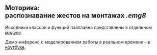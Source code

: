 ##  **Моторика**:<br>распознавание жестов на монтажах *.emg8*

Исходники классов и функций пайплайна представлены в отдельном [модуле](https://github.com/sidorov-works/motorica-emg8/blob/main/motorica/emg8/pipeline.py).

Демо-инференс с моделированием работы в реальном времени – в [ноутбуке](https://nbviewer.org/github/sidorov-works/motorica-emg8/blob/main/emg8-demo-inference.ipynb).